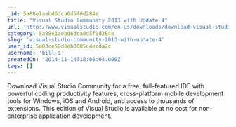 ```yaml
---
_id: 5a88e1aebd6dca0d5f0d284e
title: "Visual Studio Community 2013 with Update 4"
url: 'http://www.visualstudio.com/en-us/downloads/download-visual-studio-vs'
category: 5a88e1aebd6dca0d5f0d284e
slug: 'visual-studio-community-2013-with-update-4'
user_id: 5a83ce59d6eb0005c4ecda2c
username: 'bill-s'
createdOn: '2014-11-14T18:05:04.000Z'
tags: []
---
```


Download Visual Studio Community for a free, full-featured IDE with powerful coding productivity features, cross-platform mobile development tools for Windows, iOS and Android, and access to thousands of extensions. This edition of Visual Studio is available at no cost for non-enterprise application development.
